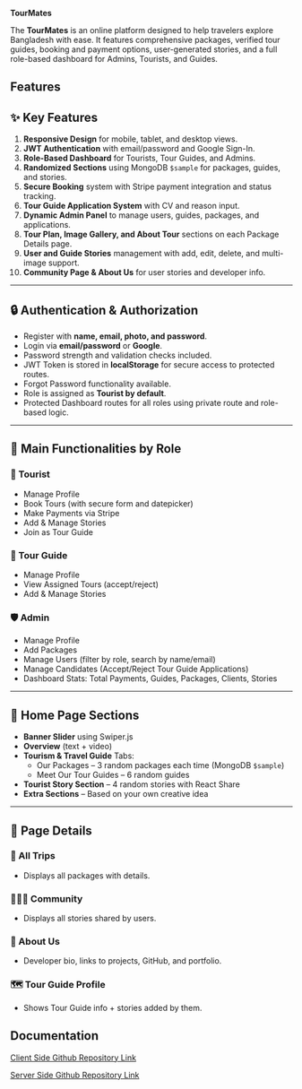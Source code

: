 **TourMates** 

The **TourMates** is an online platform designed to help travelers explore Bangladesh with ease. It features comprehensive packages, verified tour guides, booking and payment options, user-generated stories, and a full role-based dashboard for Admins, Tourists, and Guides.


## Features

## ✨ Key Features

1. **Responsive Design** for mobile, tablet, and desktop views.
2. **JWT Authentication** with email/password and Google Sign-In.
3. **Role-Based Dashboard** for Tourists, Tour Guides, and Admins.
4. **Randomized Sections** using MongoDB `$sample` for packages, guides, and stories.
5. **Secure Booking** system with Stripe payment integration and status tracking.
6. **Tour Guide Application System** with CV and reason input.
7. **Dynamic Admin Panel** to manage users, guides, packages, and applications.
8. **Tour Plan, Image Gallery, and About Tour** sections on each Package Details page.
9. **User and Guide Stories** management with add, edit, delete, and multi-image support.
10. **Community Page & About Us** for user stories and developer info.

---

## 🔒 Authentication & Authorization

- Register with **name, email, photo, and password**.
- Login via **email/password** or **Google**.
- Password strength and validation checks included.
- JWT Token is stored in **localStorage** for secure access to protected routes.
- Forgot Password functionality available.
- Role is assigned as **Tourist by default**.
- Protected Dashboard routes for all roles using private route and role-based logic.

---

## 🧩 Main Functionalities by Role

### 🧳 Tourist

- Manage Profile
- Book Tours (with secure form and datepicker)
- Make Payments via Stripe
- Add & Manage Stories
- Join as Tour Guide

### 🧭 Tour Guide

- Manage Profile
- View Assigned Tours (accept/reject)
- Add & Manage Stories

### 🛡️ Admin

- Manage Profile
- Add Packages
- Manage Users (filter by role, search by name/email)
- Manage Candidates (Accept/Reject Tour Guide Applications)
- Dashboard Stats: Total Payments, Guides, Packages, Clients, Stories

---

## 📌 Home Page Sections

- **Banner Slider** using Swiper.js
- **Overview** (text + video)
- **Tourism & Travel Guide** Tabs:
  - Our Packages – 3 random packages each time (MongoDB `$sample`)
  - Meet Our Tour Guides – 6 random guides
- **Tourist Story Section** – 4 random stories with React Share
- **Extra Sections** – Based on your own creative idea

---

## 📄 Page Details

### 🔖 All Trips
- Displays all packages with details.

### 🧑‍🤝‍🧑 Community
- Displays all stories shared by users.

### 📖 About Us
- Developer bio, links to projects, GitHub, and portfolio.

### 🗺️ Tour Guide Profile
- Shows Tour Guide info + stories added by them.

## Documentation

[Client Side Github Repository Link](https://github.com/Programming-Hero-Web-Course4/b11a12-client-side-AmenaGithub678)

[Server Side Github Repository Link](https://github.com/Programming-Hero-Web-Course4/b11a12-server-side-AmenaGithub678)



